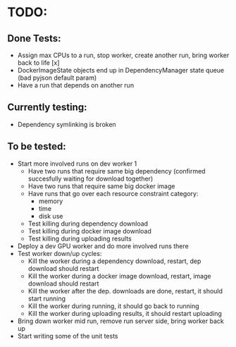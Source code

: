 # TODO:
## Done Tests:
  - Assign max CPUs to a run, stop worker, create another run, bring worker back to life [x]
  - DockerImageState objects end up in DependencyManager state queue (bad pyjson default param)
  - Have a run that depends on another run

## Currently testing:
  - Dependency symlinking is broken

## To be tested:
  - Start more involved runs on dev worker 1
    - Have two runs that require same big dependency (confirmed succesfully waiting for download together)
    - Have two runs that require same big docker image
    - Have runs that go over each resource constraint category:
      - memory
      - time
      - disk use
    - Test killing during dependency download
    - Test killing during docker image download
    - Test killing during uploading results
  - Deploy a dev GPU worker and do more involved runs there
  - Test worker down/up cycles:
    - Kill the worker during a dependency download, restart, dep download should restart
    - Kill the worker during a docker image download, restart, image download should restart
    - Kill the worker after the dep. downloads are done, restart, it should start running
    - Kill the worker during running, it should go back to running
    - Kill the worker during uploading results, it should restart uploading
  - Bring down worker mid run, remove run server side, bring worker back up
  - Start writing some of the unit tests
